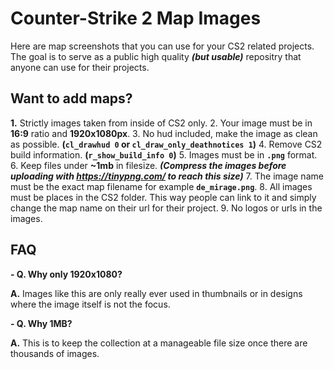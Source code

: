 # Counter-Strike 2 Map Images
Here are map screenshots that you can use for your CS2 related projects. The goal is to serve as a public high quality ***(but usable)*** repositry that anyone can use for their projects.

## Want to add maps?
**1.** Strictly images taken from inside of CS2 only.
2. Your image must be in **16:9** ratio and **1920x1080px**.
3. No hud included, make the image as clean as possible. **(`cl_drawhud 0` or `cl_draw_only_deathnotices 1`)**
4. Remove CS2 build information. **(`r_show_build_info 0`)**
5. Images must be in **`.png`** format.
6. Keep files under **~1mb** in filesize. ***(Compress the images before uploading with https://tinypng.com/ to reach this size)***
7. The image name must be the exact map filename for example **`de_mirage.png`**.
8. All images must be places in the CS2 folder. This way people can link to it and simply change the map name on their url for their project.
9. No logos or urls in the images.

## FAQ
**- Q. Why only 1920x1080?**

**A.** Images like this are only really ever used in thumbnails or in designs where the image itself is not the focus.

**- Q. Why 1MB?**

**A.** This is to keep the collection at a manageable file size once there are thousands of images.
